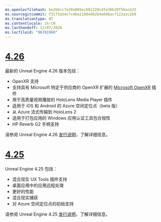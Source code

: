 ```yaml
---
ms.openlocfilehash: be2bbcc7e20a005ecb91228cdfa36b20f56acb33
ms.sourcegitcommit: f31f3a54c7c46e21884d62b4a696acf122a3c2b9
ms.translationtype: HT
ms.contentlocale: zh-CN
ms.lasthandoff: 12/07/2020
ms.locfileid: "96781960"
---
```

# <a name="426"></a>[4.26](#tab/ue426)

最新的 Unreal Engine 4.26 版本包括：
* OpenXR 支持
* 支持具有 Microsoft 特定于供应商的 OpenXR 扩展的 [Microsoft OpenXR](https://github.com/microsoft/Microsoft-OpenXR-Unreal) 插件
* 用于高质量视频播放的 HoloLens Media Player 插件
* 适用于 iOS 和 Android 的 Azure 空间定位点（beta 版）
* 从 Azure 流式传输到 HoloLens 2
* 适用于打包应用的 Windows 应用认证工具包合规性
* HP Reverb G2 手柄支持

请参阅 Unreal Engine 4.26 <a href="https://docs.unrealengine.com/Support/Builds/ReleaseNotes/4_26/index.html" target="_blank" title="Unreal Engine 4.26 发行说明">发行说明</a>，了解详细信息。 


# <a name="425"></a>[4.25](#tab/ue425)

Unreal Engine 4.25 包括：
* 混合现实 UX Tools 插件支持
* 桌面应用中的应用远程处理
* 更好的性能
* 混合现实捕获
* 对 Azure 空间定位点的初始支持

请参阅 Unreal Engine 4.25 <a href="https://docs.unrealengine.com/Support/Builds/ReleaseNotes/4_25/index.html" target="_blank" title="Unreal Engine 4.25 发行说明">发行说明</a>，了解详细信息。 

